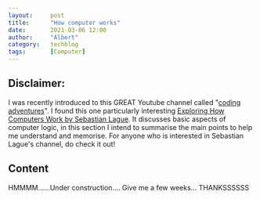 ```yaml
---
layout:     post
title:      "How computer works"
date:       2021-03-06 12:00
author:     "Albert"
category:   techblog
tags:       [Computer]
---
```


<html>
<head>
  <!-- Global site tag (gtag.js) - Google Analytics -->
<script async src="https://www.googletagmanager.com/gtag/js?id=G-QY6RDJK8PM"></script>
<script>
  window.dataLayer = window.dataLayer || [];
  function gtag(){dataLayer.push(arguments);}
  gtag('js', new Date());

  gtag('config', 'G-QY6RDJK8PM');
</script>
  <meta charset="utf-8">
  <meta name="viewport" content="width=device-width">
  <title>MathJax example</title>
  <script src="https://polyfill.io/v3/polyfill.min.js?features=es6"></script>
  <script id="MathJax-script" async
          src="https://cdn.jsdelivr.net/npm/mathjax@3/es5/tex-mml-chtml.js">
  </script>
</head>
<body>
 
</body>
</html>

 
 <h2 class="section-heading">Disclaimer:  </h2>
  
  I was recently introduced to this GREAT Youtube channel called "[coding adventures](https://www.youtube.com/c/SebastianLague/videos)". I found this one particularly interesting [Exploring How Computers Work by Sebastian Lague](https://www.youtube.com/watch?v=QZwneRb-zqA).
  It discusses basic aspects of computer logic, in this section I intend to summarise the main points to help me understand and memorise. For anyone who is interested in Sebastian Lague's channel, do check it out!


 <h2 class="section-heading"> Content </h2>
 
 HMMMM......Under construction.... Give me a few weeks... THANKSSSSSS
  
